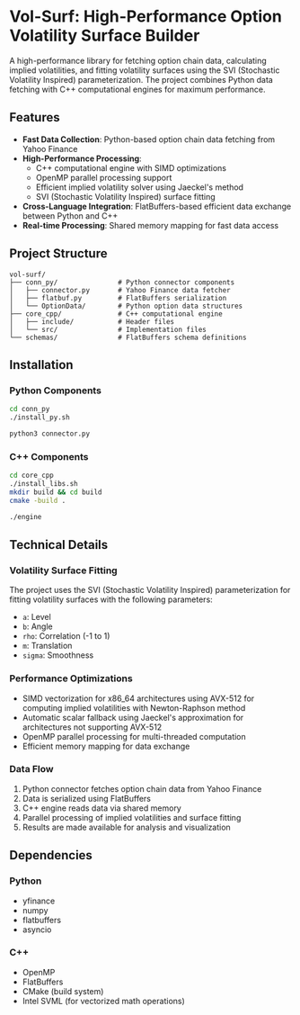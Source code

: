 # Vol-Surf: High-Performance Option Volatility Surface Builder

A high-performance library for fetching option chain data, calculating implied volatilities, and fitting volatility surfaces using the SVI (Stochastic Volatility Inspired) parameterization. The project combines Python data fetching with C++ computational engines for maximum performance.

## Features

- **Fast Data Collection**: Python-based option chain data fetching from Yahoo Finance
- **High-Performance Processing**: 
  - C++ computational engine with SIMD optimizations
  - OpenMP parallel processing support
  - Efficient implied volatility solver using Jaeckel's method
  - SVI (Stochastic Volatility Inspired) surface fitting
- **Cross-Language Integration**: FlatBuffers-based efficient data exchange between Python and C++
- **Real-time Processing**: Shared memory mapping for fast data access

## Project Structure

```
vol-surf/
├── conn_py/               # Python connector components
│   ├── connector.py       # Yahoo Finance data fetcher
│   ├── flatbuf.py         # FlatBuffers serialization
│   └── OptionData/        # Python option data structures
├── core_cpp/              # C++ computational engine
│   ├── include/           # Header files
│   └── src/               # Implementation files
└── schemas/               # FlatBuffers schema definitions
```

## Installation

### Python Components
```bash
cd conn_py
./install_py.sh

python3 connector.py
```

### C++ Components
```bash
cd core_cpp
./install_libs.sh
mkdir build && cd build
cmake -build .

./engine
```

## Technical Details

### Volatility Surface Fitting

The project uses the SVI (Stochastic Volatility Inspired) parameterization for fitting volatility surfaces with the following parameters:
- `a`: Level
- `b`: Angle
- `rho`: Correlation (-1 to 1)
- `m`: Translation
- `sigma`: Smoothness

### Performance Optimizations

- SIMD vectorization for x86_64 architectures using AVX-512 for computing implied volatilities with Newton-Raphson method
- Automatic scalar fallback using Jaeckel's approximation for architectures not supporting AVX-512
- OpenMP parallel processing for multi-threaded computation
- Efficient memory mapping for data exchange

### Data Flow

1. Python connector fetches option chain data from Yahoo Finance
2. Data is serialized using FlatBuffers
3. C++ engine reads data via shared memory
4. Parallel processing of implied volatilities and surface fitting
5. Results are made available for analysis and visualization

## Dependencies

### Python
- yfinance
- numpy
- flatbuffers
- asyncio

### C++
- OpenMP
- FlatBuffers
- CMake (build system)
- Intel SVML (for vectorized math operations)
